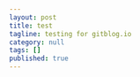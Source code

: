 ```yaml
---
layout: post
title: test
tagline: testing for gitblog.io
category: null
tags: []
published: true
---
```


